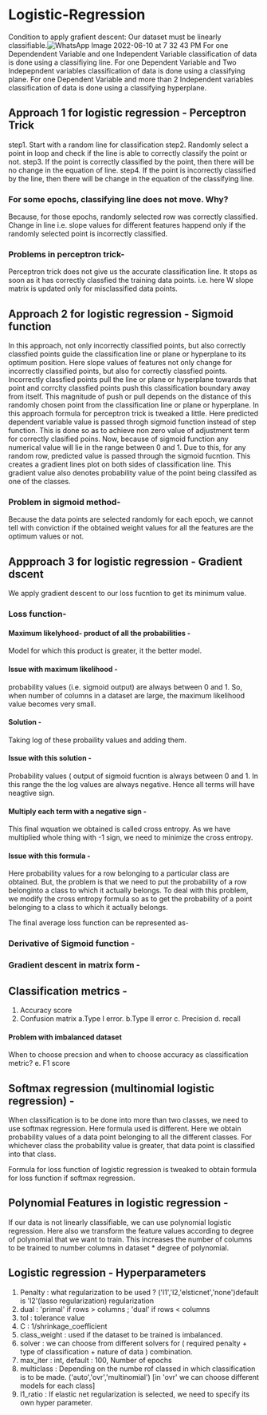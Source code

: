# Logistic-Regression

Condition to apply grafient descent: Our dataset must be linearly classifiable.![WhatsApp Image 2022-06-10 at 7 32 43 PM](https://user-images.githubusercontent.com/92416952/173082929-27a5239d-af5f-479b-b32d-5e060c815197.jpeg)
For one Dependendent Variable and one Independent Variable classification of data is done using a classifiying line.
For one Dependent Variable and Two Indepepndent variables classification of data is done using a classifying plane.
For one Dependent Variable and more than 2 Independent variables classification of data is done using a classifying hyperplane.


## Approach 1 for logistic regression - Perceptron Trick
step1. Start with a random line for classification
step2. Randomly select a point in loop and check if the line is able to correctly classify the point or not.
step3. If the point is correctly classified by the point, then there will be no change in the equation of line.
step4. If the point is incorrectly classified by the line, then there will be change in the equation of the classifying line.

### For some epochs, classifying line does not move. Why?
Because, for those epochs, randomly selected row was correctly classified. Change in line i.e. slope values for different features happend only if the randomly selected point is incorrectly classified.

### Problems in perceptron trick-
Perceptron trick does not give us the accurate classification line. It stops as soon as it has correctly classfied the training data points.
i.e. here W slope matrix is updated only for misclassified data points.

## Approach 2 for logistic regression - Sigmoid function
In this approach, not only incorrectly classified points, but also correctly classfied points guide the classification line or plane or hyperplane to its optimum position. Here slope values of features not only change for incorrectly classified points, but also for correctly classfied points. Incorrectly classfied points pull the line or plane or hyperplane towards that point and corrclty classfied points push this classification boundary away from itself. This magnitude of push or pull depends on the distance of this randomly chosen point from the classification line or plane or hyperplane.
In this approach formula for perceptron trick is tweaked a little. Here predicted dependent variable value is passed throgh sigmoid function instead of step function. This is done so as to achieve non zero value of adjustment term for correctly clasified poins.
Now, because of sigmoid function any numerical value will lie in the range between 0 and 1.
Due to this, for any random row, predicted value is passed through the sigmoid fucntion. This creates a gradient lines plot on both sides of classification line. This gradient value also denotes probability value of the point being classifed as one of the classes.

### Problem in sigmoid method-
Because the data points are selected randomly for each epoch, we cannot tell with conviction if the obtained weight values for all the features are the optimum values or not. 

## Appproach 3 for logistic regression - Gradient dscent
We apply gradient descent to our loss fucntion to get its minimum value.

### Loss function- 
#### Maximum likelyhood- product of all the probabilities - 
Model for which this product is greater, it the better model.
#### Issue with maximum likelihood - 
probability values (i.e. sigmoid output) are always between 0 and 1. So, when number of columns in a dataset are large, the maximum likelihood value becomes very small. 
#### Solution -
Taking log of these probaility values and adding them.
#### Issue with this solution -
Probability values ( output of sigmoid fucntion is always between 0 and 1. In this range the the log values are always negative. Hence all terms will have neagtive sign.
#### Multiply each term with a negative sign -
This final wquation we obtained is called cross entropy. As we have multiplied whole thing with -1 sign, we need to minimize the cross entropy. 
#### Issue with this formula -
Here probability values for a row belonging to a particular class are obtained. But, the problem is that we need to put the probability of a row belonginto a class to which it actually belongs. 
To deal with this problem, we modify the cross entropy formula so as to get the probability of a point belonging to a class to which it actually belongs.

The final average loss function can be represented as- 

### Derivative of Sigmoid function - 

### Gradient descent in matrix form -

## Classification metrics -
1. Accuracy score
2. Confusion matrix a.Type I error. b.Type II error
c. Precision d. recall
#### Problem with imbalanced dataset
When to choose precsion and when to choose accuracy as classification metric?
e. F1 score

## Softmax regression (multinomial logistic regression) -
When classification is to be done into more than two classes, we need to use softmax regression.
Here formula used is different. Here we obtain probability values of a data point belonging to all the different classes. For whichever class the probability value is greater, that data point is classified into that class.

Formula for loss function of logistic regression is tweaked to obtain formula for loss function if softmax regression.

## Polynomial Features in logistic regression - 
If our data is not linearly classifiable, we can use polynomial logistic regression. Here also we transform the feature values according to degree of polynomial that we want to train. This increases the number of columns to be trained to number columns in dataset * degree of polynomial.

## Logistic regression - Hyperparameters
1. Penalty : what regularization to be used ? ('l1','l2,'elsticnet','none')default is 'l2'(lasso regularization) regularization
2. dual : 'primal' if rows > columns ; 'dual' if rows < columns
3. tol : tolerance value
4. C : 1/shrinkage_coefficient 
5. class_weight : used if the dataset to be trained is imbalanced.
6. solver : we can choose from different solvers for ( required penalty + type of classification + nature of data ) combination.
7. max_iter : int, default : 100, Number of epochs
8. multiclass : Depending on the numbe rof classed in which classification is to be made. ('auto','ovr','multinomial') [in 'ovr' we can choose different models for each class] 
9. l1_ratio : If elastic net regularization is selected, we need to specify its own hyper parameter.

